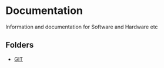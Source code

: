 # Documentation
Information and documentation for Software and Hardware etc

## Folders
* [GIT](/software/git/)
